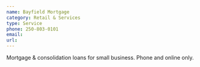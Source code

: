 ```yaml
---
name: Bayfield Mortgage
category: Retail & Services
type: Service
phone: 250-803-0101
email: 
url: 
---
```


Mortgage & consolidation loans for small business. Phone and online only.